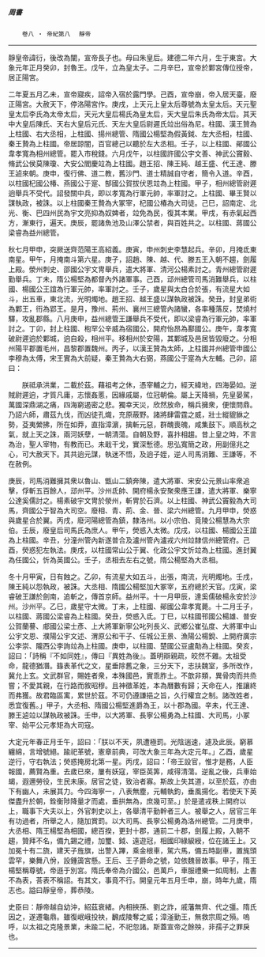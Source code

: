 

##### 周書
　　`卷八 ‧ 帝紀第八`　
`靜帝`

* * *

靜皇帝諱衍，後改為闡，宣帝長子也。母曰朱皇后。建德二年六月，生于東宮。大象元年正月癸卯，封魯王。戊午，立為皇太子。二月辛巳，宣帝於鄴宮傳位授帝，居正陽宮。

二年夏五月乙未，宣帝寢疾，詔帝入宿於露門學。己酉，宣帝崩，帝入居天臺，廢正陽宮。大赦天下，停洛陽宮作。庚戌，上天元上皇太后尊號為太皇太后。天元聖皇太后李氏為太帝太后，天元大皇后楊氏為皇太后，天大皇后朱氏為帝太后。其天中大皇后陳氏、天右大皇后元氏、天左大皇后尉遲氏竝出俗為尼。柱國、漢王贊為上柱國、右大丞相，上柱國、揚州總管、隋國公楊堅為假黃鉞、左大丞相，柱國、秦王贄為上柱國。帝居諒闇，百官總己以聽於左大丞相。壬子，以上柱國、鄖國公韋孝寬為相州總管。罷入市稅錢。六月戊午，以柱國許國公宇文善、神武公竇毅、脩武公侯莫陳瓊、大安公閻慶竝為上柱國。趙王招、陳王純、越王盛、代王達、滕王逌來朝。庚申，復行佛、道二教，舊沙門、道士精誠自守者，簡令入道。辛酉，以柱國杞國公椿、燕國公于寔、郜國公賀拔伏恩竝為上柱國。甲子，相州總管尉遲逈舉兵不受代。詔發關中兵，即以孝寬為行軍元帥，率軍討之。上柱國、畢王賢以謀執政，被誅。以上柱國秦王贄為大冢宰，杞國公椿為大司徒。己巳，詔南定、北光、衡、巴四州民為宇文亮抑為奴婢者，竝免為民，復其本業。甲戌，有赤氣起西方，漸東行，遍天。庚辰，罷諸魚池及山澤公禁者，與百姓共之。以柱國、蔣國公梁睿為益州總管。

秋七月甲申，突厥送齊范陽王高紹義。庚寅，申州刺史李慧起兵。辛卯，月掩氐東南星。甲午，月掩南斗第六星。庚子，詔趙、陳、越、代、滕五王入朝不趨，劍履上殿。滎州刺史、邵國公宇文冑舉兵，遣大將軍、清河公楊素討之。青州總管尉遲勤舉兵。丁未，隋公楊堅為都督內外諸軍事。己酉，䢵州總管司馬消難舉兵，以柱國、楊國公王誼為行軍元帥，率軍討之。壬子，歲星與太白合於張，有流星大如斗，出五車，東北流，光明燭地。趙王招、越王盛以謀執政被誅。癸丑，封皇弟術為鄴王，衎為郢王。是月，豫州、荊州、襄州三總管內諸蠻，各率種落反，焚燒村驛，攻亂郡縣。八月庚申，益州總管王謙舉兵不受代，即以梁睿為行軍元帥，率軍討之。丁卯，封上柱國、枹罕公辛威為宿國公，開府怡昂為鄯國公。庚午，韋孝寬破尉遲逈於鄴城，逈自殺，相州平。移相州於安陽，其鄴城及邑居皆毀廢之。分相州陽平郡置毛州，昌黎郡置魏州。丙子，以漢王贊為太師，上柱國并州總管申國公李穆為太傅，宋王實為大前疑，秦王贄為大右弼，燕國公于寔為大左輔。己卯，詔曰：

　　朕祗承洪業，二載於茲。藉祖考之休，憑宰輔之力，經天緯地，四海晏如。逆賊尉遲逈，才質凡庸，志懷姦慝，因緣戚屬，位冠朝倫。屬上天降禍，先皇晏駕，萬國深鼎湖之痛，四海窮遏密之悲。獨幸天災，欣然放命，稱兵擁衆，便懷問鼎。乃詔六師，肅茲九伐，而凶徒孔熾，充原蔽野。諸將肆雷霆之威，壯士縱貔貅之勢，芟夷縈拂，所在如莽，直指漳濵，擒斬元惡，群醜喪魄，咸集鼓下。順高秋之氣，就上天之誅，兩河妖孽，一朝清蕩。自朝及野，喜抃相趨。昔上皇之時，不言為治，聖人宰物，有教而已。未戢干戈，實深慙德。思弘寬簡之政，用副億兆之心，可大赦天下。其共逈元謀，執迷不悟，及逈子姪，逆人司馬消難、王謙等，不在赦例。

庚辰，司馬消難擁其衆以魯山、甑山二鎮奔陳，遣大將軍、宋安公元景山率衆追擊，俘斬五百餘人，䢵州平。沙州氐帥、開府楊永安聚衆應王謙，遣大將軍、樂寧公達奚儒討之。楊素破宇文冑於滎州，斬冑於石濟。以上柱國、神武公竇毅為大司馬，齊國公于智為大司空。廢相、青、荊、金、晉、梁六州總管。九月甲申，熒惑與歲星合於翼。丙戌，廢河陽總管為鎮，隸洛州。以小宗伯、竟陵公楊慧為大宗伯。壬辰，廢皇后司馬氏為庶人。甲午，熒惑入太微。戊戌，以柱國、楊國公王誼為上柱國。辛丑，分潼州管內新遂普合及瀘州管內瀘戎六州竝隸信州總管府。己酉，熒惑犯左執法。庚戌，以柱國常山公于翼、化政公宇文忻竝為上柱國。進封翼為任國公，忻為英國公。壬子，丞相去左右之號，隋公楊堅為大丞相。

冬十月甲寅，日有蝕之。乙卯，有流星大如五斗，出張，南流，光明燭地。壬戌，陳王純以怨執政，被誅。大丞相、隋國公楊堅加大冢宰，五府總於天官。戊寅，梁睿破王謙於劍南，追斬之，傳首京師。益州平。十一月甲辰，達奚儒破楊永安於沙州。沙州平。乙巳，歲星守太微。丁未，上柱國、鄖國公韋孝寬薨。十二月壬子，以柱國、蔣國公梁睿為上柱國。癸丑，熒惑入氐。丁巳，以柱國邗國公楊雄、普安公賀蘭謩、郕國公梁士彥、上大將軍新寧公叱列長义、武鄉公崔弘度、大將軍中山公宇文恩、濮陽公宇文述、渭原公和干子、任城公王景、漁陽公楊銳、上開府廣宗公李崇、隴西公李詢竝為上柱國。庚申，以柱國、楚國公豆盧勣為上柱國。癸亥，詔曰：「詩稱『不如同姓』，傳曰『異姓為後』。蓋明辯親疏，皎然不雜。太祖受命，龍德猶潛。籙表革代之文，星垂除舊之象，三分天下，志扶魏室，多所改作，冀允上玄。文武群官，賜姓者衆，本殊國邑，實乖胙土。不歆非類，異骨肉而共烝嘗；不愛其親，在行路而敘昭穆。且神徵革姓，本為曆數有歸；天命在人，推讓終而弗獲。故君臨區㝢，累世於茲。不可仍遵謙挹之旨，久行權宜之制。諸改姓者，悉宜復舊。」甲子，大丞相、隋國公楊堅進爵為王，以十郡為國。辛未，代王達、滕王逌竝以謀執政被誅。壬申，以大將軍、長寧公楊勇為上柱國、大司馬，小冢宰、始平公元孝矩為大司寇。

大定元年春正月壬午，詔曰：「朕以不天，夙遭極罰。光陰遄速，遽及此辰。窮慕纏綿，言增號絕。踰祀革號，憲章前典，可改大象三年為大定元年。」乙酉，歲星逆行，守右執法；熒惑掩房北第一星。丙戌，詔曰：「帝王設官，惟才是務，人臣報國，薦賢為重。去歲已來，屢有妖寇，宰臣英筭，咸得清蕩。逆亂之後，兵車始朅，遐邇勞役，生民未康。居官之徒，致治者寡。斯故上失其道，以至於茲，亦由下有幽人，未展其力。今四海寧一，八表無塵，元輔執鈞，垂風揚化。若使天下英傑盡升於朝，銓衡陟降量才而處，垂拱無為，庶幾可至。」於是遣戎秩上開府以上，職事下大夫以上，外官刺史以上，各舉清平勤幹者三人。被舉之人，居官三年有功過者，所舉之人，隨加賞罰。以大司馬、長寧公楊勇為洛州總管。二月庚申，大丞相、隋王楊堅為相國，總百揆，更封十郡，通前二十郡，劍履上殿，入朝不趨，贊拜不名，備九錫之禮，加璽、鉞、遠遊冠，相國印綠綟綬，位在諸王上。又加冕十有二旒，建天子旌旗，出警入蹕，乘金根車，駕六馬，備五時副車，置旄頭雲罕，樂舞八佾，設鍾簴宮懸。王后、王子爵命之號，竝依魏晉故事。甲子，隋王楊堅稱尊號，帝遜于別宮。隋氏奉帝為介國公，邑萬戶，車服禮樂一如周制，上書不為表，荅表不稱詔。有其文，事竟不行。開皇元年五月壬申，崩，時年九歲，隋志也。謚曰靜皇帝，葬恭陵。

史臣曰：靜帝越自幼沖，紹茲衰緒。內相挾孫、劉之詐，戚藩無齊、代之彊。隋氏因之，遂遷龜鼎。雖復岷峨投袂，飜成陵奪之威；漳滏勤王，無救宗周之殞。嗚呼，以太祖之克隆景業，未踰二紀，不祀忽諸。斯蓋宣帝之餘殃，非孺子之罪戾也。

* * *

